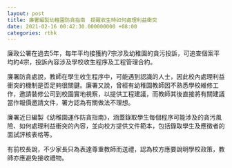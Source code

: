 ```yaml
---
layout: post
title: 廉署編製幼稚園防貪指南　提醒收生時如何處理利益衝突
date: 2021-02-16 00:42:30.000000000 +08:00
categories: rthk
---
```


廉政公署在過去5年，每年平均接獲約7宗涉及幼稚園的貪污投訴，可追查個案平均約4宗，投訴內容涉及學校收生程序及工程管理合約。

廉署防貪處說，教師在學生收生程序中，可能遇到認識的人士，因此校內處理利益衝突的機制是否足夠很關鍵。廉署又說，曾經有幼稚園教師因不熟悉學校維修工作，邀請裝修公司到校園實地視察，以提供工程建議，而教師其後直接將有關建議當作報價邀請文件，署方認為有關做法不理想。

廉署近日編製《幼稚園運作防貪指南》，涵蓋錄取學生每個程序可能涉及的貪污風險、如何處理利益衝突的內容，並向校方提供文件範本，包括錄取學生及應徵者的面試評核表格等。

有前校長說，不少家長只為表達尊重教師而送禮，認為校方應要說明學校政策，教師亦應避免接收禮物。
